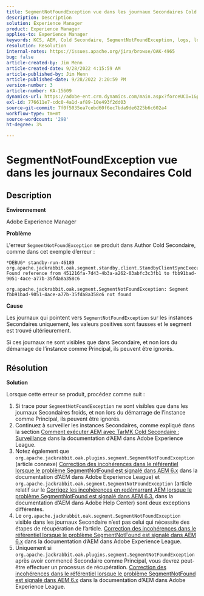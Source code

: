 ```yaml
---
title: SegmentNotFoundException vue dans les journaux Secondaires Cold
description: Description
solution: Experience Manager
product: Experience Manager
applies-to: Experience Manager
keywords: KCS, AEM, Cold Secondaire, SegmentNotFoundException, logs, log, Adobe Experience Manager
resolution: Resolution
internal-notes: https://issues.apache.org/jira/browse/OAK-4965
bug: false
article-created-by: Jim Menn
article-created-date: 9/28/2022 4:15:59 AM
article-published-by: Jim Menn
article-published-date: 9/28/2022 2:20:59 PM
version-number: 3
article-number: KA-15609
dynamics-url: https://adobe-ent.crm.dynamics.com/main.aspx?forceUCI=1&pagetype=entityrecord&etn=knowledgearticle&id=5941513c-e43e-ed11-9db1-0022480866ad
exl-id: 776611e7-cdc0-4a1d-af89-10e493f2dd03
source-git-commit: 7f0f5035ea7cebd60f6ec7bda9de6225b6c602a4
workflow-type: tm+mt
source-wordcount: '298'
ht-degree: 3%

---
```


# SegmentNotFoundException vue dans les journaux Secondaires Cold

## Description

<b>Environnement</b>

Adobe Experience Manager

<b>Problème</b>

L&#39;erreur `SegmentNotFoundException` se produit dans Author Cold Secondaire, comme dans cet exemple d’erreur :

```
*DEBUG* standby-run-46189 org.apache.jackrabbit.oak.segment.standby.client.StandbyClientSyncExecution Found reference from 451216fa-7d43-4b3a-a262-03abfc3c3fb1 to fbb91bad-9051-4ace-a77b-35fda8a358c6

org.apache.jackrabbit.oak.segment.SegmentNotFoundException: Segment fbb91bad-9051-4ace-a77b-35fda8a358c6 not found
```

<b>Cause</b>

Les journaux qui pointent vers `SegmentNotFoundException` sur les instances Secondaires uniquement, les valeurs positives sont fausses et le segment est trouvé ultérieurement.

Si ces journaux ne sont visibles que dans Secondaire, et non lors du démarrage de l’instance comme Principal, ils peuvent être ignorés.

## Résolution

<b>Solution</b>

Lorsque cette erreur se produit, procédez comme suit :

1. Si trace pour `SegmentNotFoundException` ne sont visibles que dans les journaux Secondaires froids, et non lors du démarrage de l’instance comme Principal, ils peuvent être ignorés.
1. Continuez à surveiller les instances Secondaires, comme expliqué dans la section [Comment exécuter AEM avec TarMK Cold Secondaire : Surveillance](https://docs.adobe.com/content/help/en/experience-manager-65/deploying/deploying/tarmk-cold-standby.html#monitoring) dans la documentation d’AEM dans Adobe Experience League.
1. Notez également que `org.apache.jackrabbit.oak.plugins.segment.SegmentNotFoundException` (article connexe) [Correction des incohérences dans le référentiel lorsque le problème SegmentNotFound est signalé dans AEM 6.x](https://helpx.adobe.com/experience-manager/kb/fix-inconsistencies-in-the-repository-when-segmentnotfound-issue.html) dans la documentation d’AEM dans Adobe Experience League) et `org.apache.jackrabbit.oak.segment.SegmentNotFoundException` (article relatif sur le [Corrigez les incohérences en redémarrant AEM lorsque le problème SegmentNotFound est signalé dans AEM 6.3.](https://helpx.adobe.com/au/experience-manager/kb/fix-inconsistencies-by-restarting-AEM-when-segmentNotFound-issue-is-reported-in-AEM.html) dans la documentation d’AEM dans Adobe Help Center) sont deux exceptions différentes.
1. Le `org.apache.jackrabbit.oak.segment.SegmentNotFoundException` visible dans les journaux Secondaire n’est pas celui qui nécessite des étapes de récupération de l’article. [Correction des incohérences dans le référentiel lorsque le problème SegmentNotFound est signalé dans AEM 6.x](https://helpx.adobe.com/experience-manager/kb/fix-inconsistencies-in-the-repository-when-segmentnotfound-issue.html) dans la documentation d’AEM dans Adobe Experience League.
1. Uniquement si `org.apache.jackrabbit.oak.plugins.segment.SegmentNotFoundException` après avoir commencé Secondaire comme Principal, vous devrez peut-être effectuer un processus de récupération. [Correction des incohérences dans le référentiel lorsque le problème SegmentNotFound est signalé dans AEM 6.x](https://helpx.adobe.com/experience-manager/kb/fix-inconsistencies-in-the-repository-when-segmentnotfound-issue.html) dans la documentation d’AEM dans Adobe Experience League.
